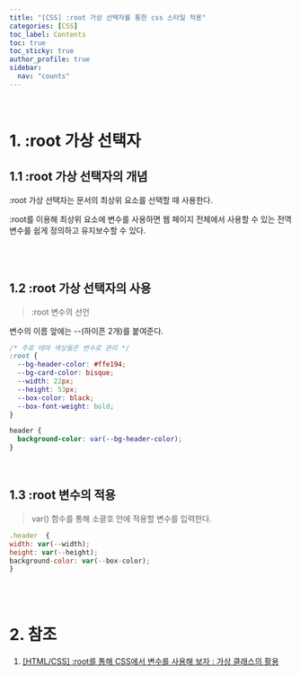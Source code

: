 ```yaml
---
title: "[CSS] :root 가상 선택자를 통한 css 스타일 적용"
categories: [CSS]
toc_label: Contents
toc: true
toc_sticky: true
author_profile: true
sidebar:
  nav: "counts"
---
```


<br>

# 1. :root 가상 선택자

## 1.1 :root 가상 선택자의 개념

:root 가상 선택자는 문서의 최상위 요소를 선택할 때 사용한다.

:root를 이용해 최상위 요소에 변수를 사용하면 웹 페이지 전체에서 사용할 수 있는 전역 변수를 쉽게 정의하고 유지보수할 수 있다.

<br><br>

## 1.2 :root 가상 선택자의 사용

> :root 변수의 선언

변수의 이름 앞에는 --(하이픈 2개)를 붙여준다.

```css
/* 주로 테마 색상들은 변수로 관리 */
:root {
  --bg-header-color: #ffe194;
  --bg-card-color: bisque;
  --width: 22px;
  --height: 53px;
  --box-color: black;
  --box-font-weight: bold;
}

header {
  background-color: var(--bg-header-color);
}
```

<br>

## 1.3 :root 변수의 적용

> var() 함수를 통해 소괄호 안에 적용할 변수를 입력한다.

```js
.header  {
width: var(--width);
height: var(--height);
background-color: var(--box-color);
}
```

<br><br>

# 2. 참조

1. [[HTML/CSS] :root를 통해 CSS에서 변수를 사용해 보자 : 가상 클래스의 활용](https://me-in-journey.com/entry/HTMLCSS-root%EB%A5%BC-%ED%86%B5%ED%95%B4-CSS%EC%97%90%EC%84%9C-%EB%B3%80%EC%88%98%EB%A5%BC-%EC%82%AC%EC%9A%A9%ED%95%B4-%EB%B3%B4%EC%9E%90-%EA%B0%80%EC%83%81-%ED%81%B4%EB%9E%98%EC%8A%A4%EC%9D%98-%ED%99%9C%EC%9A%A9)
